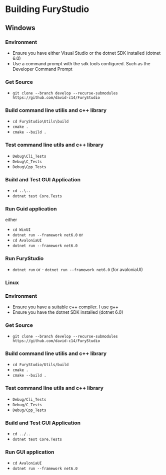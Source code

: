 # Building FuryStudio

## Windows

### Environment
- Ensure you have either Visual Studio or the dotnet SDK installed (dotnet 6.0)
- Use a command prompt with the sdk tools configured.  Such as the Developer Command Prompt

### Get Source
- `git clone --branch develop --recurse-submodules https://github.com/david-c14/FuryStudio`

### Build command line utilis and c++ library
- `cd FuryStudio\Utils\build`
- `cmake .`
- `cmake --build .`

### Test command line utils and c++ library
- `Debug\Cli_Tests`
- `Debug\C_Tests`
- `Debug\Cpp_Tests`

### Build and Test GUI Application
- `cd ..\..`
- `dotnet test Core.Tests`

### Run Guid application 
either
- `cd WinUI`
- `dotnet run --framework net6.0`
or
- `cd AvaloniaUI`
- `dotnet run --framework net6.0`

### Run FuryStudio
- `dotnet run` or - `dotnet run --framework net6.0` (for avaloniaUI)

### Linux

### Environment 
- Ensure you have a suitable c++ compiler. I use g++
- Ensure you have the dotnet SDK installed (dotnet 6.0)

### Get Source
- `git clone --branch develop --recurse-submodules https://github.com/david-c14/FuryStudio`

### Build command line utilis and c++ library
- `cd FuryStudio/Utils/build`
- `cmake .`
- `cmake --build .`

### Test command line utils and c++ library
- `Debug/Cli_Tests`
- `Debug/C_Tests`
- `Debug/Cpp_Tests`

### Build and Test GUI Application
- `cd ../..`
- `dotnet test Core.Tests`

### Run GUI application 
- `cd AvaloniaUI`
- `dotnet run --framework net6.0`